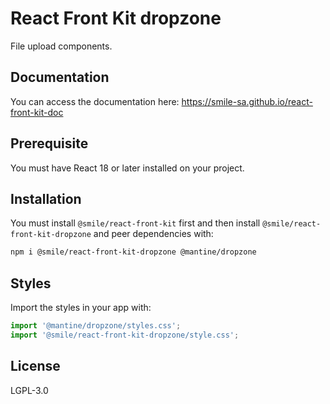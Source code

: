 # React Front Kit dropzone

File upload components.

## Documentation

You can access the documentation here: https://smile-sa.github.io/react-front-kit-doc

## Prerequisite

You must have React 18 or later installed on your project.

## Installation

You must install `@smile/react-front-kit` first and then install `@smile/react-front-kit-dropzone` and peer dependencies with:

```bash
npm i @smile/react-front-kit-dropzone @mantine/dropzone
```

## Styles

Import the styles in your app with:

```js
import '@mantine/dropzone/styles.css';
import '@smile/react-front-kit-dropzone/style.css';
```

## License

LGPL-3.0
